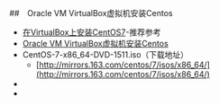 

##　Oracle VM VirtualBox虚拟机安装Centos
- [在VirtualBox上安装CentOS7](https://jingyan.baidu.com/article/9c69d48f8ec01613c8024e58.html)-推荐参考
- [Oracle VM VirtualBox虚拟机安装Centos](https://blog.csdn.net/S_body/article/details/80550849)
- CentOS-7-x86_64-DVD-1511.iso（下载地址）
    - [http://mirrors.163.com/centos/7/isos/x86_64/](http://mirrors.163.com/centos/7/isos/x86_64/)
- []()
- []()